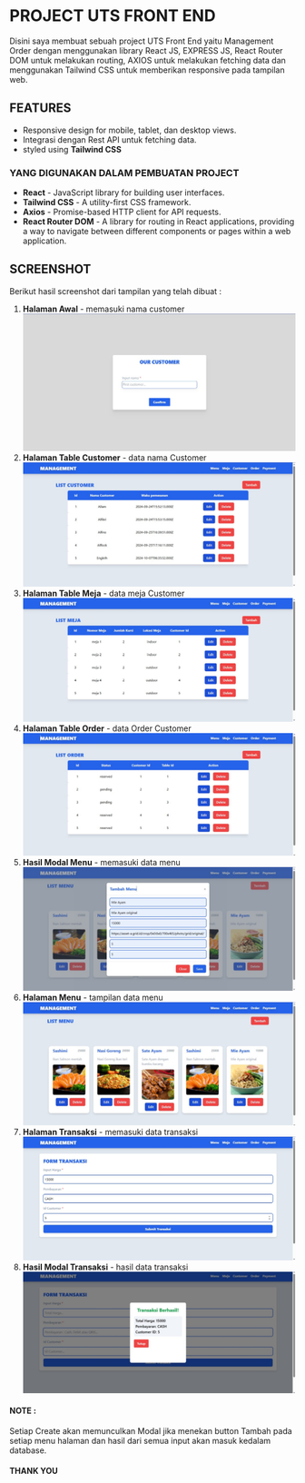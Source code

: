 # PROJECT UTS FRONT END
Disini saya membuat sebuah project UTS Front End yaitu Management Order dengan menggunakan library React JS, EXPRESS JS, React Router DOM untuk melakukan routing, AXIOS untuk melakukan fetching data dan menggunakan Tailwind CSS untuk memberikan responsive pada tampilan web.

## FEATURES 
- Responsive design for mobile, tablet, dan desktop views.
- Integrasi dengan Rest API untuk fetching data.
- styled using <b>Tailwind CSS</b>

### YANG DIGUNAKAN DALAM PEMBUATAN PROJECT
- <b>React</b> - JavaScript library for building user interfaces.
- <b>Tailwind CSS</b> - A utility-first CSS framework.
- <b>Axios</b> - Promise-based HTTP client for API requests.
- <b>React Router DOM</b> - A library for routing in React applications, providing a way to navigate between different components or pages within a web application.

## SCREENSHOT
Berikut hasil screenshot dari tampilan yang telah dibuat :

1. <b>Halaman Awal</b> - memasuki nama customer<img src="./SS9.jpg">
2. <b>Halaman Table Customer</b> - data nama Customer<img src="./SS2.jpg">
3. <b>Halaman Table Meja</b> - data meja Customer<img src="./SS3.jpg">
4. <b>Halaman Table Order</b> - data Order Customer<img src="./SS8.jpg">
5. <b>Hasil Modal Menu</b> - memasuki data menu<img src="./SS5.jpg">
6. <b>Halaman Menu</b> - tampilan data menu<img src="./SS4.jpg">
7. <b>Halaman Transaksi</b> - memasuki data transaksi<img src="./SS6.jpg">
7. <b>Hasil Modal Transaksi</b> - hasil data transaksi<img src="./SS7.jpg">

#### NOTE :
Setiap Create akan memunculkan Modal jika menekan button Tambah pada setiap menu halaman dan hasil dari semua input akan masuk kedalam database.

#### THANK YOU
